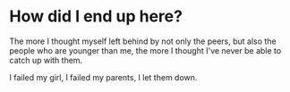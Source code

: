 # How did I end up here?

The more I thought myself left behind by not only the peers, but also the people who are younger than me,
the more I thought I've never be able to catch up with them.

I failed my girl, I failed my parents, I let them down.
